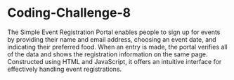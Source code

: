 # Coding-Challenge-8

The Simple Event Registration Portal enables people to sign up for events by providing their name and email address, choosing an event date, and indicating their preferred food. When an entry is made, the portal verifies all of the data and shows the registration information on the same page. Constructed using HTML and JavaScript, it offers an intuitive interface for effectively handling event registrations.
